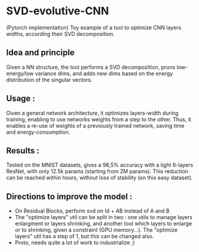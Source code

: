 # SVD-evolutive-CNN
(Pytorch implementation)
Toy example of a tool to optimize CNN layers widths, according their SVD decomposition.

## Idea and principle
Given a NN structure, the tool performs a SVD decompozition, pruns low-energy/low variance dims, and adds new dims based on the energy distribution of the singular vectors.

## Usage :
Given a general network architecture, it optimizes layers-width during training, enabling to use networks weights from a step to the other.
Thus, it enables a re-use of weights of a previously trained network, saving time and energy-consumption.

## Results :
Tested on the MNIST datasets, gives a 98,5% accuracy with a light 6-layers ResNet, with only 12.5k params (starting from 2M params). This reduction can be reached within hours, without loss of stability (on this easy dataset).

## Directions to improve the model : 
- On Residual Blocks, perform svd on Id + AB instead of A and B
- The "optimize layers" util can be split in two : one utils to manage layers enlargment or layers shrinking, and another tool which layers to enlarge or to shrinking, given a constraint (GPU memory...). The "optimize layers" util has a step of 1, but this can be changed also.
- Proto, needs quite a lot of work to industrialize ;)
